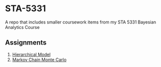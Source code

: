 # STA-5331
A repo that includes smaller coursework items from my STA 5331 Bayesian Analytics Course

## Assignments
1. [Hierarchical Model](https://github.com/brandonowens24/STA-5331/tree/main/HW4-HierarchicalModel)
2. [Markov Chain Monte Carlo](https://github.com/brandonowens24/STA-5331/tree/main/HW5-MarkovChainMonteCarlo)